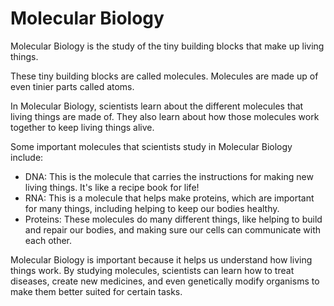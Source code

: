 # Molecular Biology

Molecular Biology is the study of the tiny building blocks that make up living things.

These tiny building blocks are called molecules. Molecules are made up of even tinier parts called atoms.

In Molecular Biology, scientists learn about the different molecules that living things are made of. They also learn about how those molecules work together to keep living things alive.

Some important molecules that scientists study in Molecular Biology include:

- DNA: This is the molecule that carries the instructions for making new living things. It's like a recipe book for life!
- RNA: This is a molecule that helps make proteins, which are important for many things, including helping to keep our bodies healthy.
- Proteins: These molecules do many different things, like helping to build and repair our bodies, and making sure our cells can communicate with each other.

Molecular Biology is important because it helps us understand how living things work. By studying molecules, scientists can learn how to treat diseases, create new medicines, and even genetically modify organisms to make them better suited for certain tasks.
